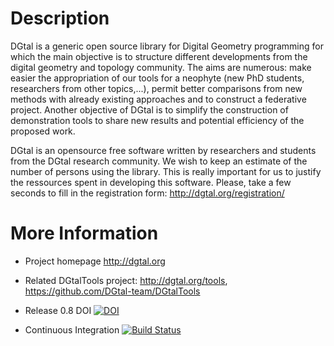 Description
===========

DGtal is a generic open source library for Digital Geometry
programming for which the main objective is to structure different
developments from the digital geometry and topology community. The
aims are numerous: make easier the appropriation of our tools for a
neophyte (new PhD students, researchers from other topics,...), permit
better comparisons from new methods with already existing approaches
and to construct a federative project. Another objective of DGtal is
to simplify the construction of demonstration tools to share new
results and potential efficiency of the proposed work.

DGtal is an opensource free software written by researchers and students from the 
DGtal research community. We wish to keep an estimate of the number of persons 
using the library. This is really important for us to justify the ressources spent 
in developing this software. Please, take a few seconds to fill in the registration 
form: http://dgtal.org/registration/

More Information
================
  
* Project homepage http://dgtal.org

* Related DGtalTools project: http://dgtal.org/tools, https://github.com/DGtal-team/DGtalTools

* Release 0.8 DOI [![DOI](https://zenodo.org/badge/doi/10.5281/zenodo.11586.png)](http://dx.doi.org/10.5281/zenodo.11586)
* Continuous Integration [![Build Status](https://travis-ci.org/DGtal-team/DGtal.svg?branch=master)](https://travis-ci.org/DGtal-team/DGtal)

